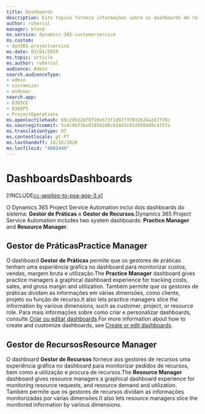 ```yaml
---
title: Dashboards
description: Este tópico fornece informações sobre os dashboards de relatórios incluídos no Dynamics 365 Project Service Automation.
author: ruhercul
manager: kfend
ms.service: dynamics-365-customerservice
ms.custom:
- dyn365-projectservice
ms.date: 03/01/2019
ms.topic: article
ms.author: ruhercul
audience: Admin
search.audienceType:
- admin
- customizer
- enduser
search.app:
- D365CE
- D365PS
- ProjectOperations
ms.openlocfilehash: 69c295e2bf8f19a573f1d97f37931624a2d7f70c
ms.sourcegitcommit: 5c4c9bf3ba018562d6cb3443c01d550489c415fa
ms.translationtype: HT
ms.contentlocale: pt-PT
ms.lasthandoff: 10/16/2020
ms.locfileid: "4082449"
---
```

# <a name="dashboards"></a><span data-ttu-id="45496-103">Dashboards</span><span class="sxs-lookup"><span data-stu-id="45496-103">Dashboards</span></span>

[!INCLUDE[cc-applies-to-psa-app-3.x](../includes/cc-applies-to-psa-app-3x.md)]

<span data-ttu-id="45496-104">O Dynamics 365 Project Service Automation inclui dois dashboards do sistema: **Gestor de Práticas** e **Gestor de Recursos**.</span><span class="sxs-lookup"><span data-stu-id="45496-104">Dynamics 365 Project Service Automation includes two system dashboards: **Practice Manager** and **Resource Manager**.</span></span>

## <a name="practice-manager"></a><span data-ttu-id="45496-105">Gestor de Práticas</span><span class="sxs-lookup"><span data-stu-id="45496-105">Practice Manager</span></span> 

<span data-ttu-id="45496-106">O dashboard **Gestor de Práticas** permite que os gestores de práticas tenham uma experiência gráfica no dashboard para monitorizar custos, vendas, margem bruta e utilização.</span><span class="sxs-lookup"><span data-stu-id="45496-106">The **Practice Manager** dashboard gives practice managers a graphical dashboard experience for tracking costs, sales, and gross margin and utilization.</span></span> <span data-ttu-id="45496-107">Também permite que os gestores de práticas dividam as informações em várias dimensões, como cliente, projeto ou função de recurso.</span><span class="sxs-lookup"><span data-stu-id="45496-107">It also lets practice managers slice the information by various dimensions, such as customer, project, or resource role.</span></span> <span data-ttu-id="45496-108">Para mais informações sobre como criar e personalizar dashboards, consulte [Criar ou editar dashboards](https://docs.microsoft.com/dynamics365/customerengagement/on-premises/customize/create-edit-dashboards).</span><span class="sxs-lookup"><span data-stu-id="45496-108">For more information about how to create and customize dashboards, see [Create or edit dashboards](https://docs.microsoft.com/dynamics365/customerengagement/on-premises/customize/create-edit-dashboards).</span></span>

## <a name="resource-manager"></a><span data-ttu-id="45496-109">Gestor de Recursos</span><span class="sxs-lookup"><span data-stu-id="45496-109">Resource Manager</span></span> 

<span data-ttu-id="45496-110">O dashboard **Gestor de Recursos** fornece aos gestores de recursos uma experiência gráfica no dashboard para monitorizar pedidos de recursos, bem como a utilização e procura de recursos.</span><span class="sxs-lookup"><span data-stu-id="45496-110">The **Resource Manager** dashboard gives resource managers a graphical dashboard experience for monitoring resource requests, and resource demand and utilization.</span></span> <span data-ttu-id="45496-111">Também permite que os gestores de recursos dividam as informações monitorizadas por várias dimensões.</span><span class="sxs-lookup"><span data-stu-id="45496-111">It also lets resource managers slice the monitored information by various dimensions.</span></span>
